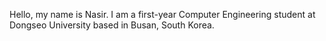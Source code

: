 Hello, my name is Nasir. I am a first-year Computer Engineering student at Dongseo University based in Busan, South Korea.
